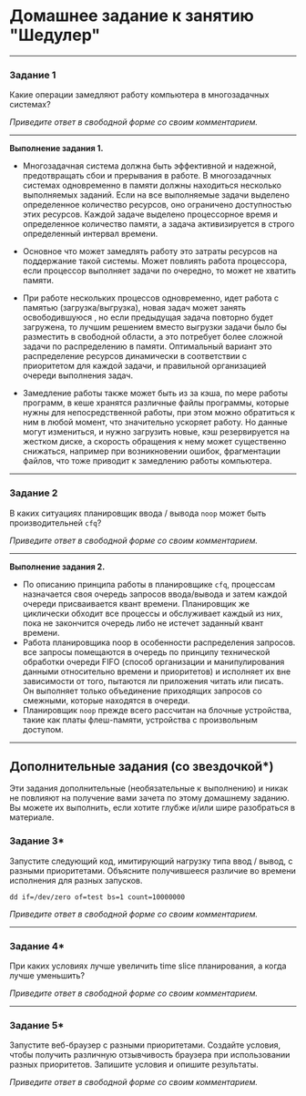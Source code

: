 # Домашнее задание к занятию "Шедулер"

---

### Задание 1

Какие операции замедляют работу компьютера в многозадачных системах?

*Приведите ответ в свободной форме со своим комментарием.*

---

**Выполнение задания 1.**

* Многозадачная система должна быть эффективной и надежной, предотвращать сбои и прерывания в работе. В многозадачных системах  одновременно в памяти должны находиться несколько выполняемых заданий. Если на все выполняемые задачи выделено определенное количество ресурсов, оно ограничено доступностью этих ресурсов.  Каждой задаче выделено процессорное время и определенное количество памяти, а  задача активизируется в строго определенный интервал времени. 

* Основное что может замедлять работу это затраты ресурсов на поддержание такой системы. Может повлиять работа процессора, если процессор выполняет задачи по очередно, то может не хватить памяти. 

* При работе нескольких процессов одновременно, идет работа с памятью (загрузка/выгрузка), новая задач может занять освободившуюся , но если предыдущая задача повторно будет загружена, то лучшим решением вместо выгрузки задачи было бы разместить в свободной области, а это потребует более сложной задачи по распределению в памяти. Оптимальный вариант это распределение ресурсов динамически  в соответствии с приоритетом для каждой задачи, и правильной организацией очереди выполнения задач.

* Замедление работы также может быть из за кэша, по мере работы программ, в кеше хранятся различные файлы программы, которые нужны для непосредственной работы, при этом  можно обратиться к ним в любой момент, что значительно ускоряет работу. Но данные могут измениться, и нужно загрузить новые,  кэш резервируется на жестком диске, а скорость обращения к нему может существенно снижаться, например при возникновении ошибок, фрагментации файлов, что тоже приводит к замедлению работы компьютера.


---

### Задание 2

В каких ситуациях планировщик ввода / вывода `noop` может быть производительней `cfq`?

*Приведите ответ в свободной форме со своим комментарием.*

---

**Выполнение задания 2.**

* По описанию принципа работы в планировщике `cfq`, процессам назначается своя очередь запросов ввода/вывода и затем каждой очереди присваивается квант времени. Планировщик же циклически обходит все процессы и обслуживает каждый из них, пока не закончится очередь либо не истечет заданный квант времени.
* Работа планировщика noop в особенности распределения запросов. все запросы помещаются в очередь  по принципу технической обработки очереди FIFO (способ организации и манипулирования данными относительно времени и приоритетов)  и исполняет их вне зависимости от того, пытаются ли приложения читать или писать. Он выполняет только объединение приходящих запросов со смежными, которые находятся в очереди. 
* Планировщик  `noop` прежде всего рассчитан на блочные устройства, такие как платы флеш-памяти, устройства с произвольным доступом.








---

## Дополнительные задания (со звездочкой*)
Эти задания дополнительные (необязательные к выполнению) и никак не повлияют на получение вами зачета по этому домашнему заданию. Вы можете их выполнить, если хотите глубже и/или шире разобраться в материале.

### Задание 3*

Запустите следующий код, имитирующий нагрузку типа ввод / вывод, с разными приоритетами. Объясните получившееся различие во времени исполнения для разных запусков.

    dd if=/dev/zero of=test bs=1 count=10000000

*Приведите ответ в свободной форме со своим комментарием.*

---

### Задание 4*

При каких условиях лучше увеличить time slice планирования, а когда лучше уменьшить?

*Приведите ответ в свободной форме со своим комментарием.*

------

### Задание 5*

Запустите веб-браузер с разными приоритетами. Создайте условия, чтобы получить различную отзывчивость браузера при использовании разных приоритетов. Запишите условия и опишите результаты.

*Приведите ответ в свободной форме со своим комментарием.*

